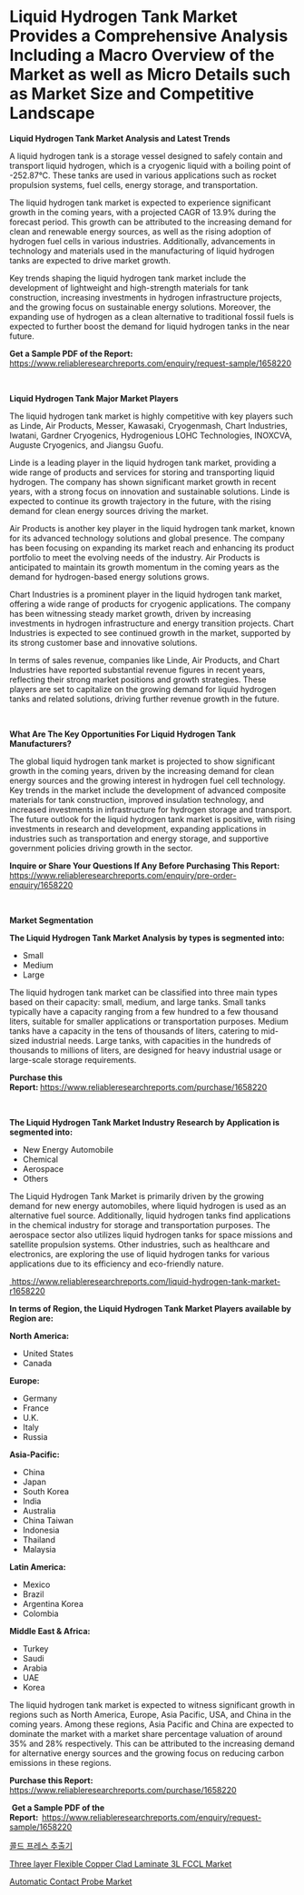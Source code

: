 <p><h1>Liquid Hydrogen Tank Market Provides a Comprehensive Analysis Including a Macro Overview of the Market as well as Micro Details such as Market Size and Competitive Landscape</h1></p><p><strong>Liquid Hydrogen Tank Market Analysis and Latest Trends</strong></p>
<p><p>A liquid hydrogen tank is a storage vessel designed to safely contain and transport liquid hydrogen, which is a cryogenic liquid with a boiling point of -252.87°C. These tanks are used in various applications such as rocket propulsion systems, fuel cells, energy storage, and transportation.</p><p>The liquid hydrogen tank market is expected to experience significant growth in the coming years, with a projected CAGR of 13.9% during the forecast period. This growth can be attributed to the increasing demand for clean and renewable energy sources, as well as the rising adoption of hydrogen fuel cells in various industries. Additionally, advancements in technology and materials used in the manufacturing of liquid hydrogen tanks are expected to drive market growth.</p><p>Key trends shaping the liquid hydrogen tank market include the development of lightweight and high-strength materials for tank construction, increasing investments in hydrogen infrastructure projects, and the growing focus on sustainable energy solutions. Moreover, the expanding use of hydrogen as a clean alternative to traditional fossil fuels is expected to further boost the demand for liquid hydrogen tanks in the near future.</p></p>
<p><strong>Get a Sample PDF of the Report:&nbsp;</strong> <a href="https://www.reliableresearchreports.com/enquiry/request-sample/1658220">https://www.reliableresearchreports.com/enquiry/request-sample/1658220</a></p>
<p>&nbsp;</p>
<p><strong>Liquid Hydrogen Tank Major Market Players</strong></p>
<p><p>The liquid hydrogen tank market is highly competitive with key players such as Linde, Air Products, Messer, Kawasaki, Cryogenmash, Chart Industries, Iwatani, Gardner Cryogenics, Hydrogenious LOHC Technologies, INOXCVA, Auguste Cryogenics, and Jiangsu Guofu. </p><p>Linde is a leading player in the liquid hydrogen tank market, providing a wide range of products and services for storing and transporting liquid hydrogen. The company has shown significant market growth in recent years, with a strong focus on innovation and sustainable solutions. Linde is expected to continue its growth trajectory in the future, with the rising demand for clean energy sources driving the market.</p><p>Air Products is another key player in the liquid hydrogen tank market, known for its advanced technology solutions and global presence. The company has been focusing on expanding its market reach and enhancing its product portfolio to meet the evolving needs of the industry. Air Products is anticipated to maintain its growth momentum in the coming years as the demand for hydrogen-based energy solutions grows.</p><p>Chart Industries is a prominent player in the liquid hydrogen tank market, offering a wide range of products for cryogenic applications. The company has been witnessing steady market growth, driven by increasing investments in hydrogen infrastructure and energy transition projects. Chart Industries is expected to see continued growth in the market, supported by its strong customer base and innovative solutions.</p><p>In terms of sales revenue, companies like Linde, Air Products, and Chart Industries have reported substantial revenue figures in recent years, reflecting their strong market positions and growth strategies. These players are set to capitalize on the growing demand for liquid hydrogen tanks and related solutions, driving further revenue growth in the future.</p></p>
<p>&nbsp;</p>
<p><strong>What Are The Key Opportunities For Liquid Hydrogen Tank Manufacturers?</strong></p>
<p><p>The global liquid hydrogen tank market is projected to show significant growth in the coming years, driven by the increasing demand for clean energy sources and the growing interest in hydrogen fuel cell technology. Key trends in the market include the development of advanced composite materials for tank construction, improved insulation technology, and increased investments in infrastructure for hydrogen storage and transport. The future outlook for the liquid hydrogen tank market is positive, with rising investments in research and development, expanding applications in industries such as transportation and energy storage, and supportive government policies driving growth in the sector.</p></p>
<p><strong>Inquire or Share Your Questions If Any Before Purchasing This Report:</strong> <a href="https://www.reliableresearchreports.com/enquiry/pre-order-enquiry/1658220">https://www.reliableresearchreports.com/enquiry/pre-order-enquiry/1658220</a></p>
<p>&nbsp;</p>
<p><strong>Market Segmentation</strong></p>
<p><strong>The Liquid Hydrogen Tank Market Analysis by types is segmented into:</strong></p>
<p><ul><li>Small</li><li>Medium</li><li>Large</li></ul></p>
<p><p>The liquid hydrogen tank market can be classified into three main types based on their capacity: small, medium, and large tanks. Small tanks typically have a capacity ranging from a few hundred to a few thousand liters, suitable for smaller applications or transportation purposes. Medium tanks have a capacity in the tens of thousands of liters, catering to mid-sized industrial needs. Large tanks, with capacities in the hundreds of thousands to millions of liters, are designed for heavy industrial usage or large-scale storage requirements.</p></p>
<p><strong>Purchase this Report:&nbsp;</strong><a href="https://www.reliableresearchreports.com/purchase/1658220">https://www.reliableresearchreports.com/purchase/1658220</a></p>
<p>&nbsp;</p>
<p><strong>The Liquid Hydrogen Tank Market Industry Research by Application is segmented into:</strong></p>
<p><ul><li>New Energy Automobile</li><li>Chemical</li><li>Aerospace</li><li>Others</li></ul></p>
<p><p>The Liquid Hydrogen Tank Market is primarily driven by the growing demand for new energy automobiles, where liquid hydrogen is used as an alternative fuel source. Additionally, liquid hydrogen tanks find applications in the chemical industry for storage and transportation purposes. The aerospace sector also utilizes liquid hydrogen tanks for space missions and satellite propulsion systems. Other industries, such as healthcare and electronics, are exploring the use of liquid hydrogen tanks for various applications due to its efficiency and eco-friendly nature.</p></p>
<p><a href="https://www.reliableresearchreports.com/liquid-hydrogen-tank-market-r1658220">&nbsp;https://www.reliableresearchreports.com/liquid-hydrogen-tank-market-r1658220</a></p>
<p><strong>In terms of Region, the Liquid Hydrogen Tank Market Players available by Region are:</strong></p>
<p>
    <p> <strong> North America: </strong>
        <ul>
            <li>United States</li>
            <li>Canada</li>
        </ul>
        </p> 
    <p> <strong> Europe: </strong>
        <ul>
            <li>Germany</li>
            <li>France</li>
            <li>U.K.</li>
            <li>Italy</li>
            <li>Russia</li>
        </ul>
        </p> 
    <p> <strong> Asia-Pacific: </strong>
        <ul>
            <li>China</li>
            <li>Japan</li>
            <li>South Korea</li>
            <li>India</li>
            <li>Australia</li>
            <li>China Taiwan</li>
            <li>Indonesia</li>
            <li>Thailand</li>
            <li>Malaysia</li>
        </ul>
        </p> 
    <p> <strong> Latin America: </strong>
        <ul>
            <li>Mexico</li>
            <li>Brazil</li>
            <li>Argentina Korea</li>
            <li>Colombia</li>
        </ul>
        </p> 
    <p> <strong> Middle East & Africa: </strong>
        <ul>
            <li>Turkey</li>
            <li>Saudi</li>
            <li>Arabia</li>
            <li>UAE</li>
            <li>Korea</li>
        </ul>
    </p>
    </p>
<p><p>The liquid hydrogen tank market is expected to witness significant growth in regions such as North America, Europe, Asia Pacific, USA, and China in the coming years. Among these regions, Asia Pacific and China are expected to dominate the market with a market share percentage valuation of around 35% and 28% respectively. This can be attributed to the increasing demand for alternative energy sources and the growing focus on reducing carbon emissions in these regions.</p></p>
<p><strong>Purchase this Report: </strong><a href="https://www.reliableresearchreports.com/purchase/1658220">https://www.reliableresearchreports.com/purchase/1658220</a></p>
<p>&nbsp;<strong>Get a Sample PDF of the Report:&nbsp;&nbsp;</strong><a href="https://www.reliableresearchreports.com/enquiry/request-sample/1658220">https://www.reliableresearchreports.com/enquiry/request-sample/1658220</a></p>
<p><strong></strong></p>
<p><p><a href="https://github.com/laholand/Market-Research-Report-List-3/blob/main/317241925580.md">콜드 프레스 추출기</a></p><p><a href="https://cute-banjo-8ca.notion.site/Decoding-Three-layer-Flexible-Copper-Clad-Laminate-3L-FCCL-Market-Metrics-Market-Share-Trends-and-0a7155aff25947e2b9de415749338c7d">Three layer Flexible Copper Clad Laminate 3L FCCL Market</a></p><p><a href="https://unruly-ladybug-44b.notion.site/Automatic-Contact-Probe-Market-The-Key-To-Successful-Business-Strategy-Forecast-Till-2031-bff589a7e2d141578c4854cdf3b06fce">Automatic Contact Probe Market</a></p></p>
